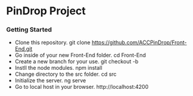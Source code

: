 # PinDrop Project

### Getting Started

- Clone this repository.  git clone https://github.com/ACCPinDrop/Front-End.git
- Go inside of your new Front-End folder.  cd Front-End
- Create a new branch for your use.  git checkout -b <newbranchname>
- Instll the node modules.  npm install
- Change directory to the src folder.  cd src
- Initialize the server.  ng serve
- Go to local host in your browser.  http://localhost:4200



